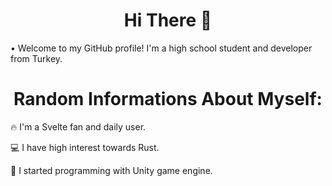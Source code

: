 <h1 align="center">Hi There 👋</h1>

• Welcome to my GitHub profile! I'm a high school student and developer from Turkey.

<h1 align="center">Random Informations About Myself:</h1>

 🔥 I'm a Svelte fan and daily user.
 
 💻 I have high interest towards Rust.
 
 📖 I started programming with Unity game engine.
